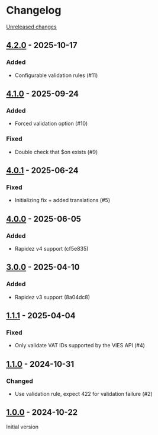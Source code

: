 # Changelog 

[Unreleased changes](https://github.com/rapidez/vat-validation/compare/4.2.0...4.2.0)
## [4.2.0](https://github.com/rapidez/vat-validation/releases/tag/4.2.0) - 2025-10-17

### Added

- Configurable validation rules (#11)

## [4.1.0](https://github.com/rapidez/vat-validation/releases/tag/4.1.0) - 2025-09-24

### Added

- Forced validation option (#10)

### Fixed

- Double check that $on exists (#9)

## [4.0.1](https://github.com/rapidez/vat-validation/releases/tag/4.0.1) - 2025-06-24

### Fixed

- Initializing fix + added translations (#5)

## [4.0.0](https://github.com/rapidez/vat-validation/releases/tag/4.0.0) - 2025-06-05

### Added

- Rapidez v4 support (cf5e835)

## [3.0.0](https://github.com/rapidez/vat-validation/releases/tag/3.0.0) - 2025-04-10

### Added

- Rapidez v3 support (8a04dc8)

## [1.1.1](https://github.com/rapidez/vat-validation/releases/tag/1.1.1) - 2025-04-04

### Fixed

- Only validate VAT IDs supported by the VIES API (#4)

## [1.1.0](https://github.com/rapidez/vat-validation/releases/tag/1.1.0) - 2024-10-31

### Changed

- Use validation rule, expect 422 for validation failure (#2)

## [1.0.0](https://github.com/rapidez/vat-validation/releases/tag/1.0.0) - 2024-10-22

Initial version

